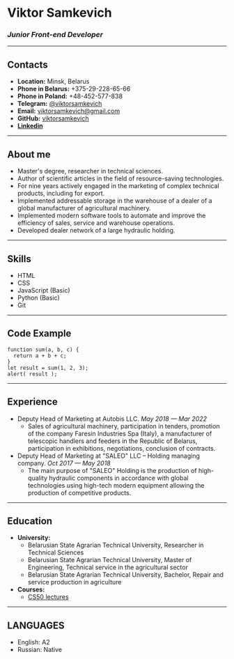 # **Viktor Samkevich**
### *Junior Front-end Developer*

***

## **Contacts**
- **Location:** Minsk, Belarus
- **Phone in Belarus:** +375-29-228-65-66
- **Phone in Poland:** +48-452-577-838
- **Telegram:** [@viktorsamkevich](https://t.me/viktorsamkevich)
- **Email:** viktorsamkevich@gmail.com
- **GitHub:** [viktorsamkevich](https://github.com/viktorsamkevich)
- **[Linkedin](https://www.linkedin.com/in/viktorsamkevich/)**

***

## **About me**
- Master's degree, researcher in technical sciences.
- Author of scientific articles in the field of resource-saving technologies.
- For nine years actively engaged in the marketing of complex technical products, including for export.
- Implemented addressable storage in the warehouse of a dealer of a global manufacturer of agricultural machinery.
- Implemented modern software tools to automate and improve the efficiency of sales, service and warehouse operations.
- Developed dealer network of a large hydraulic holding.

***

## **Skills**
- HTML
- CSS
- JavaScript (Basic)
- Python (Basic)
- Git

***

## **Code Example**
```
function sum(a, b, c) {
  return a + b + c;
}
let result = sum(1, 2, 3);
alert( result );
```

***

## **Experience**
* Deputy Head of Marketing at Autobis LLС.
*May 2018 — Mar 2022*
    + Sales of agricultural machinery, participation in tenders, promotion of the company Faresin Industries Spa (Italy), a manufacturer of telescopic handlers and feeders in the Republic of Belarus, participation in exhibitions, negotiations, conclusion of contracts.
* Deputy Head of Marketing at "SALEO" LLC – Holding managing
company.
*Oct 2017 — May 2018*
    + The main purpose of "SALEO" Holding is the production of high-quality hydraulic components in accordance with global technologies using high-tech modern equipment allowing the production of competitive products.

***

## **Education**
* **University:** 
    * Belarusian State Agrarian Technical University, Researcher in Technical Sciences
    * Belarusian State Agrarian Technical University, Master of Engineering, Technical service in the agricultural sector
    * Belarusian State Agrarian Technical University, Bachelor, Repair and service production in agriculture
* **Courses:**
    * [CS50 lectures](https://www.youtube.com/channel/UCcabW7890RKJzL968QWEykA)

***

## **LANGUAGES**
* English: A2
* Russian: Native 
